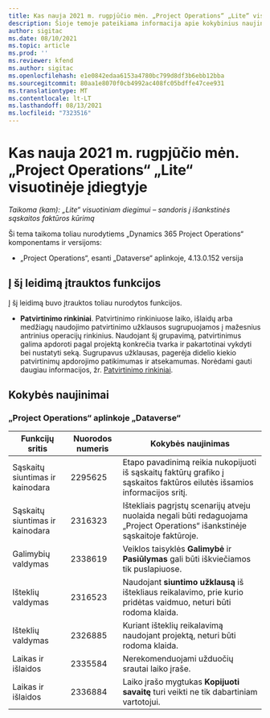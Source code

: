 ```yaml
---
title: Kas nauja 2021 m. rugpjūčio mėn. „Project Operations“ „Lite“ visuotinėje įdiegtyje
description: Šioje temoje pateikiama informacija apie kokybinius naujinimus, kuriuos galima rasti 2021 m. rugpjūčio mėn. „Project Operations“ „Lite“ visuotinėje įdiegtyje.
author: sigitac
ms.date: 08/10/2021
ms.topic: article
ms.prod: ''
ms.reviewer: kfend
ms.author: sigitac
ms.openlocfilehash: e1e0842edaa6153a4780bc799d8df3b6ebb12bba
ms.sourcegitcommit: 80aa1e8070f0cb4992ac408fc05bdffe47cee931
ms.translationtype: MT
ms.contentlocale: lt-LT
ms.lasthandoff: 08/13/2021
ms.locfileid: "7323516"
---
```

# <a name="whats-new-august-2021---project-operations-lite-deployment"></a>Kas nauja 2021 m. rugpjūčio mėn. „Project Operations“ „Lite“ visuotinėje įdiegtyje

_Taikoma (kam): „Lite“ visuotiniam diegimui – sandoris į išankstinės sąskaitos faktūros kūrimą_

Ši tema taikoma toliau nurodytiems „Dynamics 365 Project Operations“ komponentams ir versijoms:

  - „Project Operations“, esanti „Dataverse“ aplinkoje, 4.13.0.152 versija

## <a name="features-included-in-this-release"></a>Į šį leidimą įtrauktos funkcijos

Į šį leidimą buvo įtrauktos toliau nurodytos funkcijos.

- **Patvirtinimo rinkiniai**. Patvirtinimo rinkiniuose laiko, išlaidų arba medžiagų naudojimo patvirtinimo užklausos sugrupuojamos į mažesnius antrinius operacijų rinkinius. Naudojant šį grupavimą, patvirtinimus galima apdoroti pagal projektą konkrečia tvarka ir pakartotinai vykdyti bei nustatyti seką. Sugrupavus užklausas, pagerėja didelio kiekio patvirtinimų apdorojimo patikimumas ir atsekamumas. Norėdami gauti daugiau informacijos, žr. [Patvirtinimo rinkiniai](../../approvals/approval-sets.md).

## <a name="quality-updates"></a>Kokybės naujinimai

### <a name="project-operations-on-dataverse"></a>„Project Operations“ aplinkoje „Dataverse“

| **Funkcijų sritis** | **Nuorodos numeris** | **Kokybės naujinimas** |
| --- | --- | --- |
| Sąskaitų siuntimas ir kainodara | 2295625 | Etapo pavadinimą reikia nukopijuoti iš sąskaitų faktūrų grafiko į sąskaitos faktūros eilutės išsamios informacijos sritį. |
| Sąskaitų siuntimas ir kainodara | 2316323 | Ištekliais pagrįstų scenarijų atveju nuolaida negali būti redaguojama „Project Operations“ išankstinėje sąskaitoje faktūroje. |
|  Galimybių valdymas | 2338619 | Veiklos taisyklės **Galimybė** ir **Pasiūlymas** gali būti iškviečiamos tik puslapiuose. |
| Išteklių valdymas | 2316523 | Naudojant **siuntimo užklausą** iš ištekliaus reikalavimo, prie kurio pridėtas vaidmuo, neturi būti rodoma klaida. |
| Išteklių valdymas | 2326885 | Kuriant išteklių reikalavimą naudojant projektą, neturi būti rodoma klaida. |
| Laikas ir išlaidos | 2335584 | Nerekomenduojami užduočių srautai laiko įraše. |
| Laikas ir išlaidos | 2336884 | Laiko įrašo mygtukas **Kopijuoti savaitę** turi veikti ne tik dabartiniam vartotojui. |
